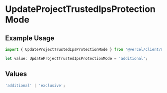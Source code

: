 # UpdateProjectTrustedIpsProtectionMode

## Example Usage

```typescript
import { UpdateProjectTrustedIpsProtectionMode } from '@vercel/client/models/operations';

let value: UpdateProjectTrustedIpsProtectionMode = 'additional';
```

## Values

```typescript
'additional' | 'exclusive';
```
